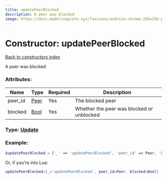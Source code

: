 ```yaml
---
title: updatePeerBlocked
description: A peer was blocked
image: https://docs.madelineproto.xyz/favicons/android-chrome-256x256.png
---
```

# Constructor: updatePeerBlocked  
[Back to constructors index](index.md)



A peer was blocked

### Attributes:

| Name     |    Type       | Required | Description |
|----------|---------------|----------|-------------|
|peer\_id|[Peer](../types/Peer.md) | Yes|The blocked peer|
|blocked|[Bool](../types/Bool.md) | Yes|Whether the peer was blocked or unblocked|



### Type: [Update](../types/Update.md)


### Example:

```php
$updatePeerBlocked = ['_' => 'updatePeerBlocked', 'peer_id' => Peer, 'blocked' => Bool];
```  


Or, if you're into Lua:

```lua
updatePeerBlocked={_='updatePeerBlocked', peer_id=Peer, blocked=Bool}

```


